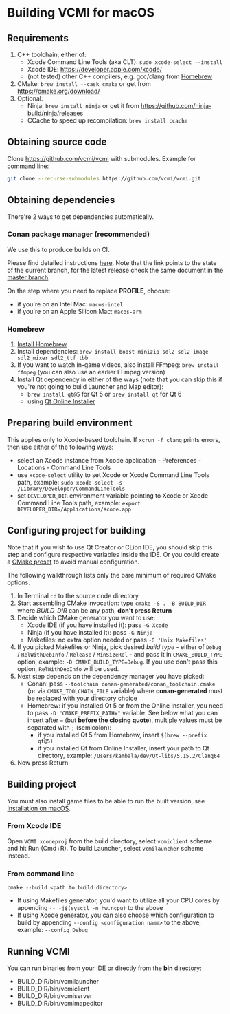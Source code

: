 # Building VCMI for macOS

## Requirements

1. C++ toolchain, either of:
    - Xcode Command Line Tools (aka CLT): `sudo xcode-select --install`
    - Xcode IDE: <https://developer.apple.com/xcode/>
    - (not tested) other C++ compilers, e.g. gcc/clang from [Homebrew](https://brew.sh/)
2. CMake: `brew install --cask cmake` or get from <https://cmake.org/download/>
4. Optional:
    * Ninja: `brew install ninja` or get it from <https://github.com/ninja-build/ninja/releases>
    * CCache to speed up recompilation: `brew install ccache`

## Obtaining source code

Clone <https://github.com/vcmi/vcmi> with submodules. Example for command line:

```sh
git clone --recurse-submodules https://github.com/vcmi/vcmi.git
```

## Obtaining dependencies

There're 2 ways to get dependencies automatically.

### Conan package manager (recommended)

We use this to produce builds on CI.

Please find detailed instructions [here](./Conan.md). Note that the link points to the state of the current branch, for the latest release check the same document in the [master branch](https://github.com/vcmi/vcmi/blob/master/docs/developers/Conan.md).

On the step where you need to replace **PROFILE**, choose:

- if you're on an Intel Mac: `macos-intel`
- if you're on an Apple Silicon Mac: `macos-arm`

### Homebrew

1. [Install Homebrew](https://brew.sh/)
2. Install dependencies: `brew install boost minizip sdl2 sdl2_image sdl2_mixer sdl2_ttf tbb`
3. If you want to watch in-game videos, also install FFmpeg: `brew install ffmpeg` (you can also use an earlier FFmpeg version)
4. Install Qt dependency in either of the ways (note that you can skip this if you're not going to build Launcher and Map editor):
    - `brew install qt@5` for Qt 5 or `brew install qt` for Qt 6
    - using [Qt Online Installer](https://www.qt.io/download-qt-installer-oss)

## Preparing build environment

This applies only to Xcode-based toolchain. If `xcrun -f clang` prints errors, then use either of the following ways:

- select an Xcode instance from Xcode application - Preferences - Locations - Command Line Tools
- use `xcode-select` utility to set Xcode or Xcode Command Line Tools path, example: `sudo xcode-select -s /Library/Developer/CommandLineTools`
- set `DEVELOPER_DIR` environment variable pointing to Xcode or Xcode Command Line Tools path, example: `export DEVELOPER_DIR=/Applications/Xcode.app`

## Configuring project for building

Note that if you wish to use Qt Creator or CLion IDE, you should skip this step and configure respective variables inside the IDE. Or you could create a [CMake preset](https://cmake.org/cmake/help/latest/manual/cmake-presets.7.html) to avoid manual configuration.

The following walkthrough lists only the bare minimum of required CMake options.

1. In Terminal `cd` to the source code directory
2. Start assembling CMake invocation: type `cmake -S . -B BUILD_DIR` where *BUILD_DIR* can be any path, **don't press Return**
3. Decide which CMake generator you want to use:
    - Xcode IDE (if you have installed it): pass `-G Xcode`
    - Ninja (if you have installed it): pass `-G Ninja`
    - Makefiles: no extra option needed or pass `-G 'Unix Makefiles'`
4. If you picked Makefiles or Ninja, pick desired *build type* - either of `Debug` / `RelWithDebInfo` / `Release` / `MinSizeRel` - and pass it in `CMAKE_BUILD_TYPE` option, example: `-D CMAKE_BUILD_TYPE=Debug`. If you use don't pass this option, `RelWithDebInfo` will be used.
5. Next step depends on the dependency manager you have picked:
    - Conan: pass `--toolchain conan-generated/conan_toolchain.cmake` (or via `CMAKE_TOOLCHAIN_FILE` variable) where **conan-generated** must be replaced with your directory choice
    - Homebrew: if you installed Qt 5 or from the Online Installer, you need to pass `-D "CMAKE_PREFIX_PATH="` variable. See below what you can insert after `=` (but **before the closing quote**), multiple values must be separated with `;` (semicolon):
        - if you installed Qt 5 from Homebrew, insert `$(brew --prefix qt@5)`
        - if you installed Qt from Online Installer, insert your path to Qt directory, example: `/Users/kambala/dev/Qt-libs/5.15.2/Clang64`
6. Now press Return

## Building project

You must also install game files to be able to run the built version, see [Installation on macOS](../players/Installation_macOS.md).

### From Xcode IDE

Open `VCMI.xcodeproj` from the build directory, select `vcmiclient` scheme and hit Run (Cmd+R). To build Launcher, select `vcmilauncher` scheme instead.

### From command line

`cmake --build <path to build directory>`

- If using Makefiles generator, you'd want to utilize all your CPU cores by appending `-- -j$(sysctl -n hw.ncpu)` to the above
- If using Xcode generator, you can also choose which configuration to build by appending `--config <configuration name>` to the above, example: `--config Debug`

## Running VCMI

You can run binaries from your IDE or directly from the **bin** directory:

- BUILD_DIR/bin/vcmilauncher
- BUILD_DIR/bin/vcmiclient
- BUILD_DIR/bin/vcmiserver
- BUILD_DIR/bin/vcmimapeditor
